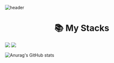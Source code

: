 ![header](https://capsule-render.vercel.app/api?type=shark&color=F6E25F&text=Welcome!)

<div align=center><h1>📚 My Stacks</h1></div>
<img src="https://img.shields.io/badge/python-3776AB?style=for-the-badge&logo=python&logoColor=white"> 
<img src="https://img.shields.io/badge/mysql-4479A1?style=for-the-badge&logo=mysql&logoColor=white">

![Anurag's GitHub stats](https://github-readme-stats.vercel.app/api?username=kssyb6&show_icons=true&theme=cobalt)


